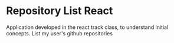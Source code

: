 # Repository List React

Application developed in the react track class, to understand initial concepts. List my user's github repositories
